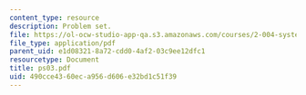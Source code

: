 ```yaml
---
content_type: resource
description: Problem set.
file: https://ol-ocw-studio-app-qa.s3.amazonaws.com/courses/2-004-systems-modeling-and-control-ii-fall-2007/490cce4360eca956d606e32bd1c51f39_ps03.pdf
file_type: application/pdf
parent_uid: e1d08321-8a72-cdd0-4af2-03c9ee12dfc1
resourcetype: Document
title: ps03.pdf
uid: 490cce43-60ec-a956-d606-e32bd1c51f39
---
```

